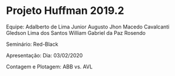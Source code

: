 # Projeto Huffman 2019.2

Equipe: Adalberto de Lima Junior
		Augusto Jhon Macedo Cavalcanti
		Gledson Lima dos Santos
		William Gabriel da Paz Rosendo
		
Seminário: Red-Black

Apresentação: Dia: 03/02/2020

Contagem e Plotagem: ABB vs. AVL